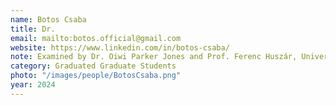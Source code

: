 ```yaml
---
name: Botos Csaba
title: Dr.
email: mailto:botos.official@gmail.com
website: https://www.linkedin.com/in/botos-csaba/
note: Examined by Dr. Oiwi Parker Jones and Prof. Ferenc Huszár, University of Cambridge.
category: Graduated Graduate Students
photo: "/images/people/BotosCsaba.png"
year: 2024
---
```


